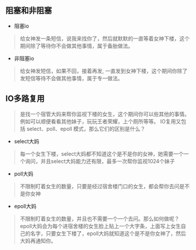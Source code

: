 ##  阻塞和非阻塞
* 阻塞io
> 给女神发一条短信，说我来找你了，然后就默默的一直等着女神下楼，这个期间除了等待你不会做其他事情，属于备胎做法。
* 非阻塞io
> 给女神发短信，如果不回，接着再发, 一直发到女神下楼，这个期间你除了发短信等待不会做其他事情，属于专一做法。

## IO多路复用
> 是找一个宿管大妈来帮你监视下楼的女生，这个期间你可以些其他的事情。例如可以顺便看看其他妹子，玩玩王者荣耀，上个厕所等等。
IO复用又包括 select、poll、epoll 模式，那么它们的区别是什么？
* select大妈
> 每一个女生下楼，select大妈都不知道这个是不是你的女神，她需要一个一个询问，并且select大妈能力还有限，最多一次帮你监视1024个妹子
* poll大妈
> 不限制盯着女生的数量，只要是经过宿舍楼门口的女生，都会帮你去问是不是你女神
* epoll大妈
> 不限制盯着女生的数量，并且也不需要一个一个去问。那么如何做呢？epoll大妈会为每个进宿舍楼的女生脸上贴上一个大字条，上面写上女生自己的名字，只要女生下楼了，epoll大妈就知道这个是不是你女神了，然后大妈再通知你。
